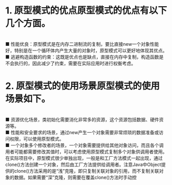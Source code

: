 # 1. 原型模式的优点原型模式的优点有以下几个方面。
<br>■ 性能优良：原型模式是在内存二进制流的复制，要比直接new一个对象性能好，特别是在一个循环体内产生大量的对象时，原型模式可以更好地体现其优点。
<br>■ 逃避构造函数的约束：这既是优点也是缺点，直接在内存中复制，构造函数是不会执行的，因此减少了约束，需要在实际应用时进行权衡考虑。
# 2. 原型模式的使用场景原型模式的使用场景如下。
<br>■ 资源优化场景，类初始化需要消化非常多的资源，这个资源包括数据、硬件资源等。
<br>■ 性能和安全要求的场景，通过new产生一个对象需要非常烦琐的数据准备或访问权限，可以使用原型模式。
<br>■ 一个对象多个修改者的场景，一个对象需要提供给其他对象访问，而且各个调用者可能都需要修改其值时，可以考虑使用原型模式复制多个对象供调用者使用。在实际项目中，原型模式很少单独出现，一般是和工厂方法模式一起出现，通过clone()方法创建一个对象，然后由工厂方法提供给调用者。注意Java中Object提供的clone()方法采用的是“浅”克隆，即只复制关联对象的引用，而不复制关联对象的数据。如果需要“深”克隆，则需要在覆盖clone()方法时手动控